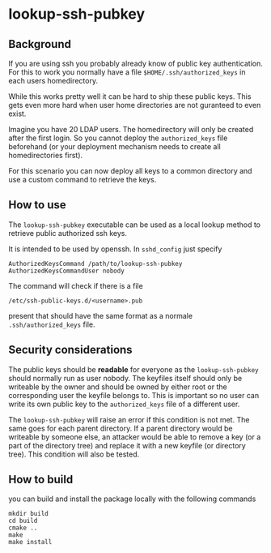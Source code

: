 # lookup-ssh-pubkey

## Background

If you are using ssh you probably already know of public key
authentication. For this to work you normally have a file
`$HOME/.ssh/authorized_keys` in each users homedirectory.

While this works pretty well it can be hard to ship these
public keys. This gets even more hard when user home
directories are not guranteed to even exist.

Imagine you have 20 LDAP users. The homedirectory will only
be created after the first login. So you cannot deploy the
`authorized_keys` file beforehand (or your deployment
mechanism needs to create all homedirectories first).

For this scenario you can now deploy all keys to a common
directory and use a custom command to retrieve the keys.

## How to use

The `lookup-ssh-pubkey` executable can be used as a local
lookup method to retrieve public authorized ssh keys.

It is intended to be used by openssh. In `sshd_config` just
specify

    AuthorizedKeysCommand /path/to/lookup-ssh-pubkey
    AuthorizedKeysCommandUser nobody

The command will check if there is a file

    /etc/ssh-public-keys.d/<username>.pub

present that should have the same format as a
normale `.ssh/authorized_keys` file.

## Security considerations

The public keys should be **readable** for everyone as the
`lookup-ssh-pubkey` should normally run as user nobody.
The keyfiles itself should only be writeable by the owner and
should be owned by either root or the corresponding user the
keyfile belongs to. This is important so no user can write
its own public key to the `authorized_keys` file of a different
user.

The `lookup-ssh-pubkey` will raise an error if this condition is
not met. The same goes for each parent directory. If a parent
directory would be writeable by someone else, an attacker would
be able to remove a key (or a part of the directory tree) and
replace it with a new keyfile (or directory tree). This
condition will also be tested.

## How to build

you can build and install the package locally with the following
commands

    mkdir build
    cd build
    cmake ..
    make
    make install


